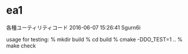 # ea1
各種ユーティリティコード
2016-06-07 15:26:41 Sgurn6i

usage for testing:
% mkdir build
% cd build
% cmake -DDO_TEST=1 ..
% make check
